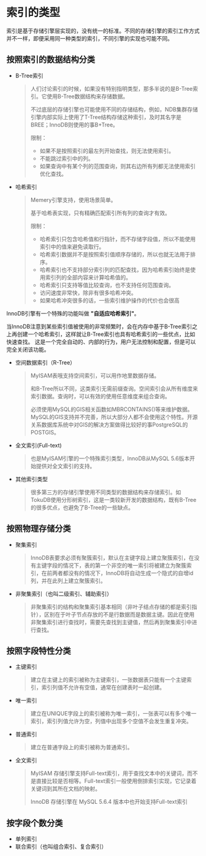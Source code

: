 # 索引的类型
索引是基于存储引擎层实现的，没有统一的标准。不同的存储引擎的索引工作方式并不一样，即便采用同一种类型的索引，不同引擎的实现也可能不同。
## 按照索引的数据结构分类
- B-Tree索引
  > 人们讨论索引的时候，如果没有特别指明类型，那多半说的是B-Tree索引。它使用B-Tree数据结构来存储数据。
  > 
  > 不过底层的存储引擎也可能使用不同的存储结构，例如，NDB集群存储引擎内部实际上使用了T-Tree结构存储这种索引，及时其名字是BREE；InnoDB则使用的事B+Tree。
  > 
  > 限制：
  > 
  > - 如果不是按照索引的最左列开始查找，则无法使用索引。
  > - 不能跳过索引中的列。
  > - 如果查询中有某个列的范围查询，则其右边所有列都无法使用索引优化查找。

- 哈希索引
  > Memery引擎支持，使用场景简单。
  > 
  > 基于哈希表实现，只有精确匹配索引所有列的查询才有效。
  > 
  > 限制：
  > - 哈希索引只包含哈希值和行指针，而不存储字段值，所以不能使用索引中的值来避免读取行。
  > - 哈希索引数据并不是按照索引值顺序存储的，所以也就无法用于排序。
  > - 哈希索引也不支持部分索引列的匹配查找，因为哈希索引始终是使用索引列的全部内容来计算哈希值的。
  > - 哈希索引只支持等值比较查询，也不支持任何范围查询。
  > - 访问速度非常快，除非有很多哈希冲突。
  > - 如果哈希冲突很多的话，一些索引维护操作的代价也会很高

InnoDB引擎有一个特殊的功能叫做 **"自适应哈希索引"**。

当InnoDB注意到某些索引值被使用的非常频繁时，会在内存中基于B-Tree索引之上再创建一个哈希索引，这样就让B-Tree索引也具有哈希索引的一些优点，比如快速查找。
这是一个完全自动的、内部的行为，用户无法控制和配置，但是可以完全关闭该功能。
- 空间数据索引（R-Tree）
  > MyISAM表哦支持空间索引，可以用作地里数据存储。
  > 
  > 和B-Tree所以不同，这类索引无需前缀查询。空间索引会从所有维度来索引数据。查询时，可以有效的使用任意维度来组合查询。
  > 
  > 必须使用MySQL的GIS相关函数如MBRCONTAINS()等来维护数据。 MySQL的GIS支持并不完善，所以大部分人都不会使用这个特性。开源关系数据库系统中对GIS的解决方案做得比较好的事PostgreSQL的POSTGIS。
- 全文索引(Full-text)
  > 也是MyISAM引擎的一个特殊索引类型，InnoDB从MySQL 5.6版本开始提供对全文索引的支持。
- 其他索引类型
  > 很多第三方的存储引擎使用不同类型的数据结构来存储索引。如TokuDB使用分形树索引，这是一类较新开发的数据结构，既有B-Tree的很多优点，也避免了B-Tree的一些缺点。

## 按照物理存储分类
- 聚集索引
  > InnoDB表要求必须有聚簇索引，默认在主键字段上建立聚簇索引，在没有主键字段的情况下，表的第一个非空的唯一索引将被建立为聚簇索引，在前两者都没有的情况下，InnoDB将自动生成一个隐式的自增id列，并在此列上建立聚簇索引。
- 非聚集索引（也叫二级索引、辅助索引）
  > 非聚集索引的结构和聚集索引基本相同（非叶子结点存储的都是索引指针），区别在于叶子节点存放的不是行数据而是数据主键。因此在使用非聚集索引进行查找时，需要先查找到主键值，然后再到聚集索引中进行查找。
## 按照字段特性分类
- 主键索引
  > 建立在主键上的索引被称为主键索引，一张数据表只能有一个主键索引，索引列值不允许有空值，通常在创建表时一起创建。
- 唯一索引
  > 建立在UNIQUE字段上的索引被称为唯一索引，一张表可以有多个唯一索引，索引列值允许为空，列值中出现多个空值不会发生重复冲突。
- 普通索引
  > 建立在普通字段上的索引被称为普通索引。
- 全文索引
  > MyISAM 存储引擎支持Full-text索引，用于查找文本中的关键词，而不是直接比较是否相等。Full-text索引一般使用倒排索引实现，它记录着关键词到其所在文档的映射。
  > 
  > InnoDB 存储引擎在 MySQL 5.6.4 版本中也开始支持Full-text索引
## 按字段个数分类
- 单列索引
- 联合索引（也叫组合索引、复合索引）